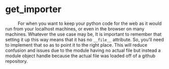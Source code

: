 # get_importer
&nbsp;&nbsp;&nbsp;&nbsp;&nbsp;&nbsp;&nbsp;&nbsp;&nbsp;&nbsp;For when you want to keep your python code for the web as it would run from your localhost machines, or even in the browser on many machines. Whatever the use case may be, It is important to remember that setting it up this way means that it has no ``__file__`` attribute. So, you'll need to implement that so as to point it to the right place. This will reduce confusion and issues due to the module having no actual file but instead a module object handle because the actual file was loaded off of a github repository.
